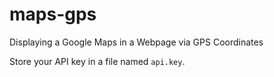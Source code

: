 # maps-gps
Displaying a Google Maps in a Webpage via GPS Coordinates

Store your API key in a file named `api.key`.
